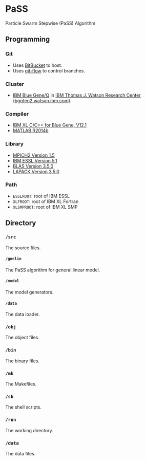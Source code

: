 # PaSS
Particle Swarm Stepwise (PaSS) Algorithm

## Programming

### Git
* Uses [BitBucket](https://bitbucket.org/emfomy/ibm-pass/) to host.
* Uses [git-flow](http://nvie.com/posts/a-successful-git-branching-model/) to control branches.

### Cluster
* [IBM Blue Gene/Q](http://www-03.ibm.com/systems/technicalcomputing/solutions/bluegene/) in [IBM Thomas J. Watson Research Center](http://www.research.ibm.com/labs/watson/) ([bgqfen2.watson.ibm.com]()).

### Compiler
* [IBM XL C/C++ for Blue Gene, V12.1](http://www-03.ibm.com/software/products/en/xlcc+forbluegene)
* [MATLAB R2014b](http://www.mathworks.com/products/matlab/)

### Library
* [MPICH2 Version 1.5](https://www.mpich.org/)
* [IBM ESSL Version 5.1](http://www-03.ibm.com/systems/power/software/essl/)
* [BLAS Version 3.5.0](http://www.netlib.org/blas/)
* [LAPACK Version 3.5.0](http://www.netlib.org/lapack/)

### Path
* `ESSLROOT`: root of IBM ESSL
* `XLFROOT`: root of IBM XL Fortran
* `XLSMPROOT`: root of IBM XL SMP

## Directory

### `/src`
The source files.

#### `/genlin`
The PaSS algorithm for general linear model.

#### `/model`
The model generators.

#### `/data`
The data loader.

### `/obj`
The object files.

### `/bin`
The binary files.

### `/mk`
The Makefiles.

### `/sh`
The shell scripts.

### `/run`
The working directory.

### `/data`
The data files.
